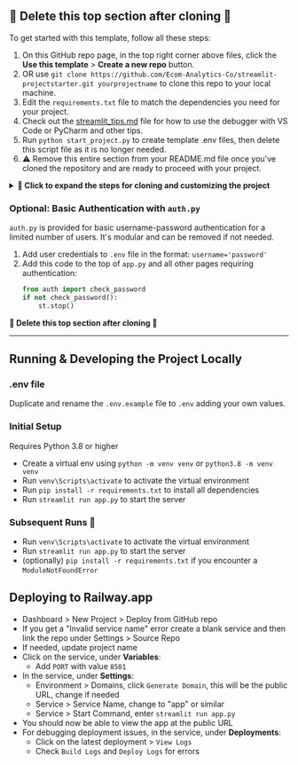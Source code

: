 ## 🚨 Delete this top section after cloning 🚨

To get started with this template, follow all these steps:

1. On this GitHub repo page, in the top right corner above files, click the **Use this template** > **Create a new repo** button.
2. OR use `git clone https://github.com/Ecom-Analytics-Co/streamlit-projectstarter.git yourprojectname` to clone this repo to your local machine.
3. Edit the `requirements.txt` file to match the dependencies you need for your project.
4. Check out the [streamlit_tips.md](streamlit_tips.md) file for how to use the debugger with VS Code or PyCharm and other tips.
5. Run `python start_project.py` to create template .env files, then delete this script file as it is no longer needed.
6. ⚠️ Remove this entire section from your README.md file once you've cloned the repository and are ready to proceed with your project.

<details>
<summary>
<b>🔽 Click to expand the steps for cloning and customizing the project</b>
</summary>
  
1. Clone the repository with a different name:
   ```
   git clone https://github.com/Elevate-Code/streamlit-projectstarter.git streamlit-new-project
   ```

2. Change into the cloned repository's directory:
   ```
   cd streamlit-new-project
   ```
   
3. ⚠️ Remove the remote connection to the original repository:
   ```
   git remote remove origin
   ```

   This step decouples `streamlit-some-project` from `streamlit-projectstarter` by removing the remote connection to the original repository.

4. Make the desired changes to get your project to its initial stage, such as deleting certain files and revising others.

5. Clear the git history and create a new initial commit:
   ```
   git checkout --orphan latest_branch
   git add -A
   git commit -am "Initial commit"
   git branch -D master
   git branch -m master
   git push -f origin master
   ```
   This sequence of commands creates a new branch without any history, adds all the files, creates a new initial commit, deletes the old branch, renames the new branch to "main", and force pushes the changes to the remote repository.   

6. Create a new private repository on your personal GitHub account. You can do this by visiting `https://github.com/new` and filling in the repository details. Make sure to set the visibility to "Private".

   (Optional) If you want to publish the repository under an organization account, create the new private repository on the organization's page instead. For example, if the organization is named `your-org`, you can create the repository by visiting `https://github.com/organizations/your-org/repositories/new`.

7. Update the remote URL of your local repository to point to the new private repository:
   ```
   git remote set-url origin https://github.com/your-username/streamlit-some-project.git
   ```

   Replace `your-username` with your actual GitHub username and `streamlit-some-project` with the actual name you gave to the new repository.

   If you're using an organization account, update the URL accordingly:
   ```
   git remote set-url origin https://github.com/your-org/streamlit-some-project.git
   ```

   Replace `your-org` with the actual organization name.

8. Push your local changes to the new private repository:
   ```
   git push -u origin main
   ```

   This will push your local changes to the new private repository under your personal account or the specified organization account.
</details>

### Optional: Basic Authentication with `auth.py`

`auth.py` is provided for basic username-password authentication for a limited number of users. It's modular and can be removed if not needed.

1. Add user credentials to `.env` file in the format: `username='password'`
2. Add this code to the top of `app.py` and all other pages requiring authentication:
   ```python
   from auth import check_password
   if not check_password():
       st.stop()
    ```

**🚨 Delete this top section after cloning 🚨**

---

## Running & Developing the Project Locally

### .env file
Duplicate and rename the `.env.example` file to `.env` adding your own values.

### Initial Setup
Requires Python 3.8 or higher
- Create a virtual env using `python -m venv venv` or `python3.8 -m venv venv`
- Run `venv\Scripts\activate` to activate the virtual environment
- Run `pip install -r requirements.txt` to install all dependencies
- Run `streamlit run app.py` to start the server

### Subsequent Runs 🚀
- Run `venv\Scripts\activate` to activate the virtual environment
- Run `streamlit run app.py` to start the server
- (optionally) `pip install -r requirements.txt` if you encounter a `ModuleNotFoundError`

## Deploying to Railway.app
- Dashboard > New Project > Deploy from GitHub repo
- If you get a "Invalid service name" error create a blank service and then link the repo under Settings > Source Repo
- If needed, update project name
- Click on the service, under **Variables**:
    - Add `PORT` with value `8501`
- In the service, under **Settings**:
    - Environment > Domains, click `Generate Domain`, this will be the public URL, change if needed
    - Service > Service Name, change to "app" or similar
    - Service > Start Command, enter `streamlit run app.py`
- You should now be able to view the app at the public URL
- For debugging deployment issues, in the service, under **Deployments**:
    - Click on the latest deployment > `View Logs`
    - Check `Build Logs` and `Deploy Logs` for errors

